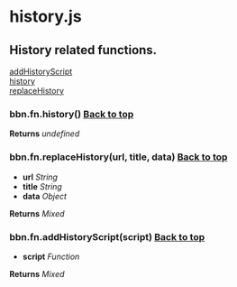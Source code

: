 # history.js

## History related functions.

<a name="bbn_top"></a>[addHistoryScript](#addHistoryScript)  
[history](#history)  
[replaceHistory](#replaceHistory)  


### <a name="history"></a>bbn.fn.history() [Back to top](#bbn_top)


  __Returns__ _undefined_ 

### <a name="replaceHistory"></a>bbn.fn.replaceHistory(url, title, data) [Back to top](#bbn_top)

  * __url__ _String_ 
  * __title__ _String_ 
  * __data__ _Object_ 

  __Returns__ _Mixed_ 

### <a name="addHistoryScript"></a>bbn.fn.addHistoryScript(script) [Back to top](#bbn_top)

  * __script__ _Function_ 

  __Returns__ _Mixed_ 